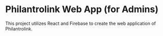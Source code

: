 # Philantrolink Web App (for Admins)

This project utilizes React and Firebase to create the web application of Philantrolink.